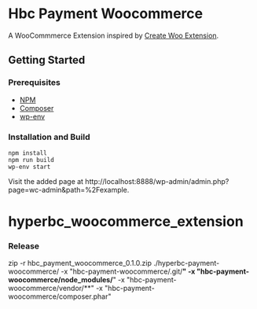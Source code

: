 # Hbc Payment Woocommerce

A WooCommmerce Extension inspired by [Create Woo Extension](https://github.com/woocommerce/woocommerce/blob/trunk/packages/js/create-woo-extension/README.md).

## Getting Started

### Prerequisites

-   [NPM](https://www.npmjs.com/)
-   [Composer](https://getcomposer.org/download/)
-   [wp-env](https://developer.wordpress.org/block-editor/reference-guides/packages/packages-env/)

### Installation and Build

```
npm install
npm run build
wp-env start
```

Visit the added page at http://localhost:8888/wp-admin/admin.php?page=wc-admin&path=%2Fexample.
# hyperbc_woocommerce_extension

### Release
zip -r hbc_payment_woocommerce_0.1.0.zip ./hyperbc-payment-woocommerce/ -x "hbc-payment-woocommerce/.git/**" -x "hbc-payment-woocommerce/node_modules/**" -x "hbc-payment-woocommerce/vendor/**" -x "hbc-payment-woocommerce/composer.phar"
